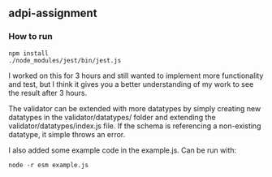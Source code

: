## adpi-assignment
### How to run
```
npm install
./node_modules/jest/bin/jest.js
```

I worked on this for 3 hours and still wanted to implement more functionality and test, but I think it gives you a better understanding of my work to see the result after 3 hours.

The validator can be extended with more datatypes by simply creating new datatypes in the validator/datatypes/ folder and extending the validator/datatypes/index.js file. 
If the schema is referencing a non-existing datatype, it simple throws an error.

I also added some example code in the example.js. Can be run with:
```
node -r esm example.js
```
